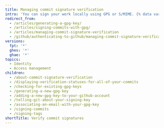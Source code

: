 ```yaml
---
title: Managing commit signature verification
intro: 'You can sign your work locally using GPG or S/MIME. {% data variables.product.product_name %} will verify these signatures so other people will know that your commits come from a trusted source.{% ifversion fpt %} {% data variables.product.product_name %} will automatically sign commits you make using the {% data variables.product.product_name %} web interface.{% endif %}'
redirect_from:
  - /articles/generating-a-gpg-key/
  - /articles/signing-commits-with-gpg/
  - /articles/managing-commit-signature-verification
  - /github/authenticating-to-github/managing-commit-signature-verification/
versions:
  fpt: '*'
  ghes: '*'
  ghae: '*'
topics:
  - Identity
  - Access management
children:
  - /about-commit-signature-verification
  - /displaying-verification-statuses-for-all-of-your-commits
  - /checking-for-existing-gpg-keys
  - /generating-a-new-gpg-key
  - /adding-a-new-gpg-key-to-your-github-account
  - /telling-git-about-your-signing-key
  - /associating-an-email-with-your-gpg-key
  - /signing-commits
  - /signing-tags
shortTitle: Verify commit signatures
---
```


